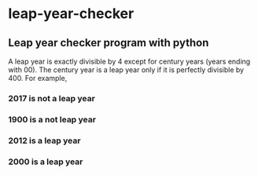 # leap-year-checker
## Leap year checker program with python


A leap year is exactly divisible by 4 except for century years (years ending with 00). The century year is a leap year only if it is perfectly divisible by 400. For example,

### 2017 is not a leap year
### 1900 is a not leap year
### 2012 is a leap year
### 2000 is a leap year

